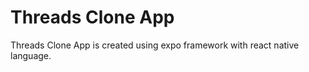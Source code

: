 
# Threads Clone App

Threads Clone App is created using expo framework with react native language.

